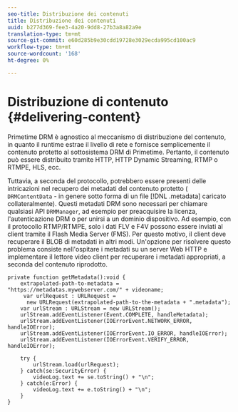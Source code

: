 ```yaml
---
seo-title: Distribuzione dei contenuti
title: Distribuzione dei contenuti
uuid: b277d369-fee3-4a20-9dd8-27b3a8a82a9e
translation-type: tm+mt
source-git-commit: e60d285b9e30cdd19728e3029ecda995cd100ac9
workflow-type: tm+mt
source-wordcount: '168'
ht-degree: 0%

---
```



# Distribuzione di contenuto {#delivering-content}

Primetime DRM è agnostico al meccanismo di distribuzione del contenuto, in quanto il runtime estrae il livello di rete e fornisce semplicemente il contenuto protetto al sottosistema DRM di Primetime. Pertanto, il contenuto può essere distribuito tramite HTTP, HTTP Dynamic Streaming, RTMP o RTMPE, HLS, ecc.

Tuttavia, a seconda del protocollo, potrebbero essere presenti delle intricazioni nel recupero dei metadati del contenuto protetto ( `DRMContentData` - in genere sotto forma di un file [!DNL .metadata] caricato collateralmente). Questi metadati DRM sono necessari per chiamare qualsiasi API `DRMManager`, ad esempio per preacquisire la licenza, l&#39;autenticazione DRM o per unirsi a un dominio dispositivo. Ad esempio, con il protocollo RTMP/RTMPE, solo i dati FLV e F4V possono essere inviati al client tramite il Flash Media Server (FMS). Per questo motivo, il client deve recuperare il BLOB di metadati in altri modi. Un&#39;opzione per risolvere questo problema consiste nell&#39;ospitare i metadati su un server Web HTTP e implementare il lettore video client per recuperare i metadati appropriati, a seconda del contenuto riprodotto.

```
private function getMetadata():void { 
    extrapolated-path-to-metadata = "https://metadatas.mywebserver.com/" + videoname; 
     var urlRequest : URLRequest =  
      new URLRequest(extrapolated-path-to-the-metadata + ".metadata");  
    var urlStream : URLStream = new URLStream();  
    urlStream.addEventListener(Event.COMPLETE, handleMetadata);  
    urlStream.addEventListener(IOErrorEvent.NETWORK_ERROR, handleIOError);  
    urlStream.addEventListener(IOErrorEvent.IO_ERROR, handleIOError);  
    urlStream.addEventListener(IOErrorEvent.VERIFY_ERROR, handleIOError);  
 
    try { 
        urlStream.load(urlRequest);  
    } catch(se:SecurityError) { 
        videoLog.text += se.toString() + "\n";  
    } catch(e:Error) { 
        videoLog.text += e.toString() + "\n";  
    } 
} 
```

